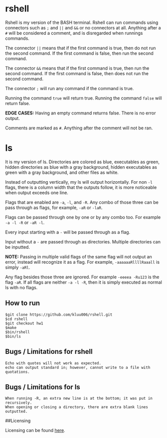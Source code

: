# rshell

Rshell is my version of the BASH terminal. Rshell can run commands using connectors such as `;` and `||` and `&&` or no connectors at all. Anything after a `#` will be considered a comment, and is disregarded when runnings commands.

The connector `||` means that if the first command is true, then do not run the second command. If the first command is false, then run the second command.

The connector `&&` means that if the first command is true, then run the second command. If the first command is false, then does not run the second command.

The connector `;` will run any command if the command is true.

Running the command `true` will return true. Running the command `false` will return false.

**EDGE CASES:**
Having an empty command returns false. There is no error output.

Comments are marked as `#`. Anything after the comment will not be ran.

# ls

It is my version of ls. Directories are colored as blue, executables as green, hidden directories as blue with a gray background, hidden executables as green with a gray background, and other files as white.

Instead of outputting vertically, my ls will output horizontally. For non `-l` flags, there is a column width that the outputs follow, it is more noticeable when output exceeds one line.

Flags that are enabled are `-a`, `-l`, and `-R`. Any combo of those three can be pass through as flags, for example, `-aR` or `-laR`.

Flags can be passed through one by one or by any combo too. For example `-a -l -R` or `-aR -l`.

Every input starting with a `-` will be passed through as a flag.

Input without a `-` are passed through as directories. Multiple directories can be inputted.

**NOTE:**
Passing in multiple valid flags of the same flag will not output an error, instead will recognize it as a flag. For example, `-aaaaaaRllllRaaall` is simply `-aRl`.

Any flag besides those three are ignored. For example `-eeeea -Ru123` is the flag `-aR`. 
If all flags are neither `-a -l -R`, then it is simply executed as normal ls with no flags.

## How to run

```
$git clone https://github.com/kluu006/rshell.git
$cd rshell
$git checkout hw1
$make
$bin/rshell
$bin/ls

```
## Bugs / Limitations for rshell

```
Echo with quotes will not work as expected.
echo can output standard in; however, cannot write to a file with quotations.

```
## Bugs / Limitations for ls

```
When running -R, an extra new line is at the bottom; it was put in recursively.
When opening or closing a directory, there are extra blank lines outputted.

```
##Licensing

Licensing can be found [here](/LICENSE).
